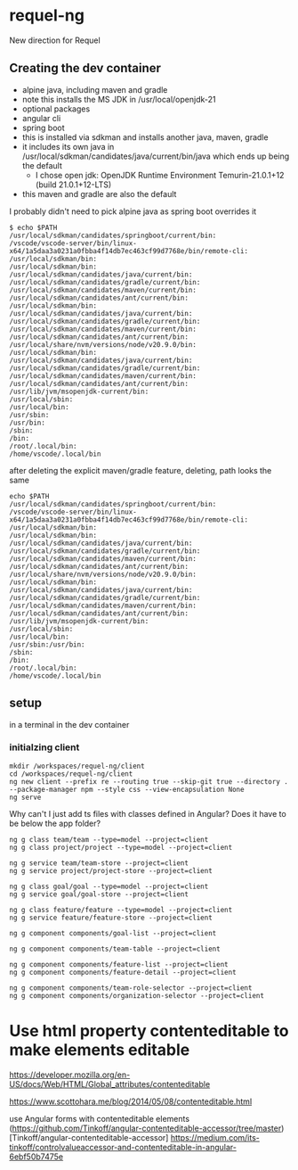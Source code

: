 # requel-ng
New direction for Requel

## Creating the dev container
* alpine java, including maven and gradle
 * note this installs the MS JDK in /usr/local/openjdk-21
* optional packages
 * angular cli
 * spring boot
  * this is installed via sdkman and installs another java, maven, gradle
  * it includes its own java in /usr/local/sdkman/candidates/java/current/bin/java which ends up being the default
    * I chose open jdk: OpenJDK Runtime Environment Temurin-21.0.1+12 (build 21.0.1+12-LTS)
  * this maven and gradle are also the default

I probably didn't need to pick alpine java as spring boot overrides it

```
$ echo $PATH
/usr/local/sdkman/candidates/springboot/current/bin:
/vscode/vscode-server/bin/linux-x64/1a5daa3a0231a0fbba4f14db7ec463cf99d7768e/bin/remote-cli:
/usr/local/sdkman/bin:
/usr/local/sdkman/bin:
/usr/local/sdkman/candidates/java/current/bin:
/usr/local/sdkman/candidates/gradle/current/bin:
/usr/local/sdkman/candidates/maven/current/bin:
/usr/local/sdkman/candidates/ant/current/bin:
/usr/local/sdkman/bin:
/usr/local/sdkman/candidates/java/current/bin:
/usr/local/sdkman/candidates/gradle/current/bin:
/usr/local/sdkman/candidates/maven/current/bin:
/usr/local/sdkman/candidates/ant/current/bin:
/usr/local/share/nvm/versions/node/v20.9.0/bin:
/usr/local/sdkman/bin:
/usr/local/sdkman/candidates/java/current/bin:
/usr/local/sdkman/candidates/gradle/current/bin:
/usr/local/sdkman/candidates/maven/current/bin:
/usr/local/sdkman/candidates/ant/current/bin:
/usr/lib/jvm/msopenjdk-current/bin:
/usr/local/sbin:
/usr/local/bin:
/usr/sbin:
/usr/bin:
/sbin:
/bin:
/root/.local/bin:
/home/vscode/.local/bin
```

after deleting the explicit maven/gradle feature, deleting, path looks the same
```
echo $PATH
/usr/local/sdkman/candidates/springboot/current/bin:
/vscode/vscode-server/bin/linux-x64/1a5daa3a0231a0fbba4f14db7ec463cf99d7768e/bin/remote-cli:
/usr/local/sdkman/bin:
/usr/local/sdkman/bin:
/usr/local/sdkman/candidates/java/current/bin:
/usr/local/sdkman/candidates/gradle/current/bin:
/usr/local/sdkman/candidates/maven/current/bin:
/usr/local/sdkman/candidates/ant/current/bin:
/usr/local/share/nvm/versions/node/v20.9.0/bin:
/usr/local/sdkman/bin:
/usr/local/sdkman/candidates/java/current/bin:
/usr/local/sdkman/candidates/gradle/current/bin:
/usr/local/sdkman/candidates/maven/current/bin:
/usr/local/sdkman/candidates/ant/current/bin:
/usr/lib/jvm/msopenjdk-current/bin:
/usr/local/sbin:
/usr/local/bin:
/usr/sbin:/usr/bin:
/sbin:
/bin:
/root/.local/bin:
/home/vscode/.local/bin
```
## setup
in a terminal in the dev container

### initialzing client

```
mkdir /workspaces/requel-ng/client
cd /workspaces/requel-ng/client
ng new client --prefix re --routing true --skip-git true --directory . --package-manager npm --style css --view-encapsulation None
ng serve
```

Why can't I just add ts files with classes defined in Angular? 
Does it have to be below the app folder?
```
ng g class team/team --type=model --project=client
ng g class project/project --type=model --project=client

ng g service team/team-store --project=client
ng g service project/project-store --project=client

ng g class goal/goal --type=model --project=client
ng g service goal/goal-store --project=client

ng g class feature/feature --type=model --project=client
ng g service feature/feature-store --project=client

ng g component components/goal-list --project=client

ng g component components/team-table --project=client

ng g component components/feature-list --project=client
ng g component components/feature-detail --project=client

ng g component components/team-role-selector --project=client
ng g component components/organization-selector --project=client

```
# Use html property contenteditable to make elements editable

https://developer.mozilla.org/en-US/docs/Web/HTML/Global_attributes/contenteditable

https://www.scottohara.me/blog/2014/05/08/contenteditable.html

use Angular forms with contenteditable elements 
(https://github.com/Tinkoff/angular-contenteditable-accessor/tree/master)[Tinkoff/angular-contenteditable-accessor]
https://medium.com/its-tinkoff/controlvalueaccessor-and-contenteditable-in-angular-6ebf50b7475e

